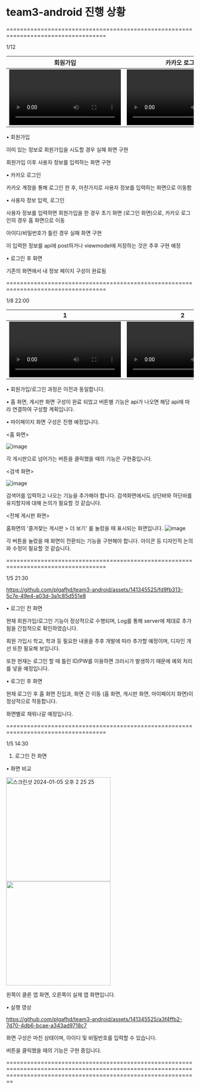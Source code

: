 # team3-android 진행 상황
===================================================================================


1/12

| 회원가입 | 카카오 로그인 | 사용자 정보 입력, 로그인 | 로그인 후 화면 |
| ---- | ---- | ---- | ---- |
| <video src="https://github.com/wafflestudio21-5/team3-android/assets/141345525/19d9eced-d02d-45b6-9193-cf4ed44963cf" /> | <video src="https://github.com/wafflestudio21-5/team3-android/assets/141345525/9e2bdd39-09e7-454d-8e74-b688bfeab08c" /> | <video src="https://github.com/wafflestudio21-5/team3-android/assets/141345525/46ba9b74-d19d-4f59-9900-b2364b637740" /> | <video src="https://github.com/wafflestudio21-5/team3-android/assets/141345525/3998d592-e74f-4acb-abdf-512ea02d2f20" /> |

• 회원가입

이미 있는 정보로 회원가입을 시도할 경우 실패 화면 구현

회원가입 이후 사용자 정보를 입력하는 화면 구현

• 카카오 로그인

카카오 계정을 통해 로그인 한 후, 마찬가지로 사용자 정보를 입력하는 화면으로 이동함

• 사용자 정보 입력, 로그인

사용자 정보를 입력하면 회원가입을 한 경우 초기 화면 (로그인 화면)으로, 카카오 로그인의 경우 홈 화면으로 이동

아이디/비밀번호가 틀린 경우 실패 화면 구현

이 입력한 정보를 api에 post하거나 viewmodel에 저장하는 것은 추후 구현 예정

• 로그인 후 화면

기존의 화면에서 내 정보 페이지 구성이 완료됨


===================================================================================


1/8 22:00


| 1 | 2 |
| ---- | ---- |
| <video src="https://github.com/wafflestudio21-5/team3-android/assets/141345525/40048de5-f580-4ccc-b27a-3952a9552a94" /> | <video src="https://github.com/wafflestudio21-5/team3-android/assets/141345525/a3b3e454-5b81-4c0d-bb1b-2336ac216502" /> |

• 회원가입/로그인 과정은 이전과 동일합니다.

• 홈 화면, 게시판 화면 구성이 완료 되었고 버튼별 기능은 api가 나오면 해당 api에 따라 연결하여 구성할 계획입니다.

• 마이페이지 화면 구성은 진행 예정입니다.

<홈 화면>


![image](https://github.com/wafflestudio21-5/team3-android/assets/110971028/112bb72f-aa84-4e37-8b2b-87a3996060a0)

각 게시판으로 넘어가는 버튼을 클릭했을 때의 기능은 구현중입니다. 

<검색 화면>


![image](https://github.com/wafflestudio21-5/team3-android/assets/110971028/940a03f7-688c-4af4-b57e-24e39cd16e00)

검색어를 입력하고 나오는 기능을 추가해야 합니다.
검색화면에서도 상단바와 하단바를 유지할지에 대해 논의가 필요할 것 같습니다. 

<전체 게시판 화면>


홈화면의 '즐겨찾는 게시판 > 더 보기' 를 눌렀을 때 표시되는 화면입니다. 
![image](https://github.com/wafflestudio21-5/team3-android/assets/110971028/2e885d08-b239-4412-ad06-7437d8442f93)

각 버튼을 눌렀을 때 화면이 전환되는 기능을 구현해야 합니다. 
아이콘 등 디자인적 논의와 수정이 필요할 것 같습니다. 

===================================================================================


1/5 21:30


https://github.com/plgafhd/team3-android/assets/141345525/fd9fb313-5c7e-49e4-a03d-3a1c85d551e8

• 로그인 전 화면

현재 회원가입/로그인 기능이 정상적으로 수행되며, Log를 통해 server에 제대로 추가됨을 간접적으로 확인하였습니다.

회원 가입시 학교, 학과 등 필요한 내용을 추후 개발에 따라 추가할 예정이며, 디자인 개선 또한 필요해 보입니다.

또한 현재는 로그인 할 때 틀린 ID/PW를 이용하면 크러시가 발생하기 때문에 예외 처리를 넣을 예정입니다.

• 로그인 후 화면

현재 로그인 후 홈 화면 진입과, 화면 간 이동 (홈 화면, 게시판 화면, 마이페이지 화면)이 정상적으로 작동합니다.

화면별로 채워나갈 예정입니다.


===================================================================================


1/5 14:30

1. 로그인 전 화면

• 화면 비교

<img width="280" alt="스크린샷 2024-01-05 오후 2 25 25" src="https://github.com/plgafhd/team3-android/assets/141345525/c8246c21-0a8e-43a6-9c2f-e405d7d0fd9c">
<img width="280" src="https://github.com/plgafhd/team3-android/assets/141345525/437940ba-c0dc-4151-8f38-dc3385e48708">

  왼쪽이 클론 앱 화면, 오른쪽이 실제 앱 화면입니다.

• 실행 영상

https://github.com/plgafhd/team3-android/assets/141345525/a3f4ffb2-7d70-4db6-bcae-a343ad9718c7

  화면 구성은 마친 상태이며, 아이디 및 비밀번호를 입력할 수 있습니다.
  
  버튼을 클릭했을 때의 기능은 구현 중입니다.

====================================================================================================================================================================
